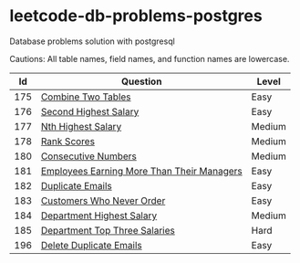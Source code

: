 # leetcode-db-problems-postgres
Database problems solution with postgresql

Cautions: All table names, field names, and function names are lowercase.

|Id|Question|Level|
|--|--|--|
|175|[Combine Two Tables](175.combine-two-tables)|Easy|
|176|[Second Highest Salary](176.second-highest-salary)|Easy|
|177|[Nth Highest Salary](177.nth-highest-salary)|Medium|
|178|[Rank Scores](178.rank-scores)|Medium|
|180|[Consecutive Numbers](180.consecutive-numbers)|Medium|
|181|[Employees Earning More Than Their Managers](181.employees-earning-more-than-their-managers)|Easy|
|182|[Duplicate Emails](182.duplicate-emails)|Easy|
|183|[Customers Who Never Order](183.customers-who-never-order)|Easy|
|184|[Department Highest Salary](184.department-highest-salary)|Medium|
|185|[Department Top Three Salaries](185.department-top-three-salaries)|Hard|
|196|[Delete Duplicate Emails](196.delete-duplicate-emails)|Easy|

